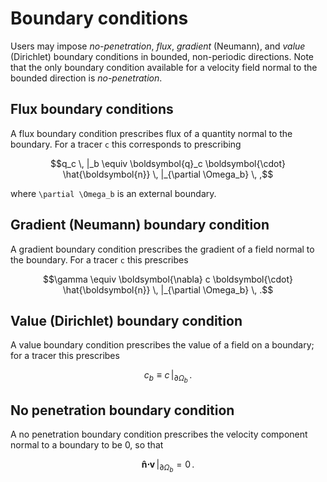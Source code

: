 # Boundary conditions

Users may impose *no-penetration*, *flux*, *gradient* (Neumann), and
*value* (Dirichlet) boundary conditions in bounded, non-periodic directions.
Note that the only boundary condition available for a velocity field normal to the bounded
direction is *no-penetration*.

## Flux boundary conditions

A flux boundary condition prescribes flux of a quantity normal to the boundary.
  For a tracer ``c`` this corresponds to prescribing
```math
q_c \, |_b \equiv \boldsymbol{q}_c \boldsymbol{\cdot} \hat{\boldsymbol{n}} \, |_{\partial \Omega_b} \, ,
```
where ``\partial \Omega_b`` is an external boundary.

## Gradient (Neumann) boundary condition

A gradient boundary condition prescribes the gradient of a field normal to the boundary.
For a tracer ``c`` this prescribes
```math
\gamma \equiv \boldsymbol{\nabla} c \boldsymbol{\cdot} \hat{\boldsymbol{n}} \, |_{\partial \Omega_b} \, .
```

## Value (Dirichlet) boundary condition

A value boundary condition prescribes the value of a field on a boundary; for a tracer this
prescribes
```math
c_b \equiv c \, |_{\partial \Omega_b} \, .
```

## No penetration boundary condition

A no penetration boundary condition prescribes the velocity component normal to a boundary to be 0,
so that
```math
\boldsymbol{\hat{n}} \boldsymbol{\cdot} \boldsymbol{v} \, |_{\partial \Omega_b} = 0 \, .
```
